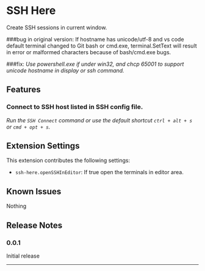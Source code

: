 # SSH Here

Create SSH sessions in current window.

###bug in original version:
If hostname has unicode/utf-8 and vs code default terminal changed to Git bash or cmd.exe, terminal.SetText will result in error or malformed characters because of bash/cmd.exe bugs.

###fix:
*Use powershell.exe if under win32, and chcp 65001 to support unicode hostname in display or ssh command.*

## Features

### Connect to SSH host listed in SSH config file.

*Run the `SSH Connect` command or use the default shortcut  `ctrl + alt + s` or `cmd + opt + s`.*

## Extension Settings

This extension contributes the following settings:

* `ssh-here.openSSHInEditor`: If true open the terminals in editor area.

## Known Issues

Nothing

## Release Notes

### 0.0.1

Initial release 

***
